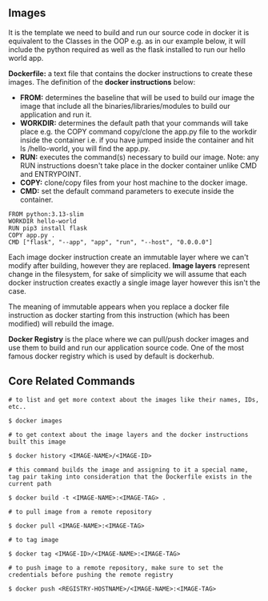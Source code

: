 ## Images

It is the template we need to build and run our source code in docker it is equivalent to the Classes in the OOP e.g. as in our example below, it will include the python required as well as the flask installed to run our hello world app.

**Dockerfile:** a text file that contains the docker instructions to create these images.
The definition of the **docker instructions** below:
- **FROM:** determines the baseline that will be used to build our image the image that include all the binaries/libraries/modules to build our application and run it.
- **WORKDIR:** determines the default path that your commands will take place e.g. the COPY command copy/clone the app.py file to the workdir inside the container i.e. if you have jumped inside the container and hit ls /hello-world, you will find the app.py.
- **RUN:** executes the command(s) necessary to build our image. Note: any RUN instructions doesn't take place in the docker container unlike CMD and ENTRYPOINT.
- **COPY:** clone/copy files from your host machine to the docker image.
- **CMD:** set the default command parameters to execute inside the container.

```
FROM python:3.13-slim
WORKDIR hello-world
RUN pip3 install flask
COPY app.py .
CMD ["flask", "--app", "app", "run", "--host", "0.0.0.0"]
```

Each image docker instruction create an immutable layer where we can't modify after building, however they are replaced. **Image layers** represent change in the filesystem, for sake of simplicity we will assume that each docker instruction creates exactly a single image layer however this isn't the case.

The meaning of immutable appears when you replace a docker file instruction as docker starting from this instruction (which has been modified) will rebuild the image.

**Docker Registry** is the place where we can pull/push docker images and use them to build and run our application source code. One of the most famous docker registry which is used by default is dockerhub.

## Core Related Commands

```
# to list and get more context about the images like their names, IDs, etc..

$ docker images

# to get context about the image layers and the docker instructions built this image

$ docker history <IMAGE-NAME>/<IMAGE-ID> 

# this command builds the image and assigning to it a special name, tag pair taking into consideration that the Dockerfile exists in the current path

$ docker build -t <IMAGE-NAME>:<IMAGE-TAG> . 

# to pull image from a remote repository

$ docker pull <IMAGE-NAME>:<IMAGE-TAG> 

# to tag image

$ docker tag <IMAGE-ID>/<IMAGE-NAME>:<IMAGE-TAG>

# to push image to a remote repository, make sure to set the credentials before pushing the remote registry

$ docker push <REGISTRY-HOSTNAME>/<IMAGE-NAME>:<IMAGE-TAG>
```
